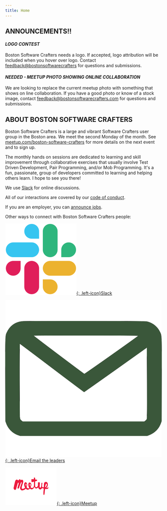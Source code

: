 ```yaml
---
title: Home
---
```

## ANNOUNCEMENTS!!
#### ***LOGO CONTEST***

Boston Software Crafters needs a logo.  If accepted, logo attribution will be included when you hover over logo.   Contact <feedback@bostonsoftwarecrafters> for questions and submissions.

#### ***NEEDED - MEETUP PHOTO SHOWING ONLINE COLLABORATION***

We are looking to replace the current meetup photo with something that shows on line collaboration.  If you have a good photo or know of a stock image, contact <feedback@bostonsoftwarecrafters.com> for questions and submissions.

## ABOUT BOSTON SOFTWARE CRAFTERS
Boston Software Crafters is a large and vibrant Software Crafters user group in the Boston area.  We meet the second Monday of the month. See [meetup.com/boston-software-crafters](https://meetup.com/Boston-Software-Crafters) for more details on the next event and to sign up.

The monthly hands on sessions are dedicated to learning and skill improvement through collaborative exercises that usually involve Test Driven Development, Pair Programming, and/or Mob Programming. It's a fun, passionate, group of developers committed to learning and helping others learn. I hope to see you there!

We use [Slack](slack.md) for online discussions.

All of our interactions are covered by our [code of conduct](code-of-conduct.md).

If you are an employer, you can [announce jobs](jobs.md).

Other ways to connect with Boston Software Crafters people:

[![Slack](assets/images/Slack_Mark_Web.png){: .left-icon}Slack](slack)

[![Email](assets/images/email.png){: .left-icon}Email the leaders](contact)

[![Meetup](assets/images/meetup.png){: .left-icon}Meetup](https://meetup.com/Boston-Software-Crafters)
